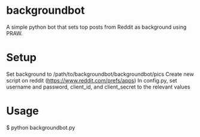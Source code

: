 # backgroundbot
A simple python bot that sets top posts from Reddit as background using PRAW.

# Setup
Set background to /path/to/backgroundbot/backgroundbot/pics
Create new script on reddit (https://www.reddit.com/prefs/apps)
In config.py, set username and password, client_id, and client_secret to the relevant values

# Usage
$ python backgroundbot.py 
